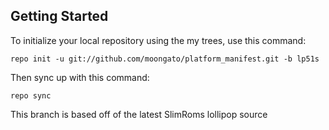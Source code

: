Getting Started
---------------

To initialize your local repository using the my trees, use this command:


	repo init -u git://github.com/moongato/platform_manifest.git -b lp51s



Then sync up with this command:

	repo sync

This branch is based off of the latest SlimRoms lollipop source
